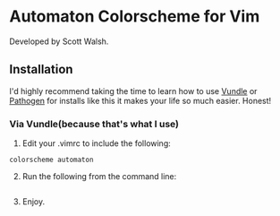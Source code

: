 Automaton Colorscheme for Vim
=============================

Developed by Scott Walsh.


Installation
------------

I'd highly recommend taking the time to learn how to use [Vundle] or [Pathogen] for installs
like this it makes your life so much easier. Honest!

### Via Vundle(because that's what I use)

1.  Edit your .vimrc to include the following:
```Bundle 'invisiblethreat/vim-color-automaton'
colorscheme automaton
```
2.  Run the following from the command line:
```vim +BundleInstall +qall
```
3.  Enjoy.

[Pathogen]:             https://github.com/tpope/vim-pathogen
[Vundle]:               https://github.com/gmarik/vundle
